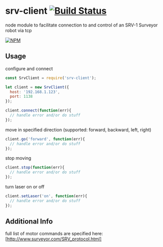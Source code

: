srv-client [![Build Status](https://travis-ci.org/yamanote1138/srv-client.png?branch=master)](https://travis-ci.org/yamanote1138/srv-client)
=============

node module to facilitate connection to and control of an SRV-1 Surveyor robot via tcp

[![NPM](https://nodei.co/npm/srv-client.png?compact=true)](https://nodei.co/npm/srv-client/)

## Usage

configure and connect
```javascript
const SrvClient = require('srv-client');

let client = new SrvClient({
  host: '192.168.1.123',
  port: 1138
});

client.connect(function(err){
  // handle error and/or do stuff
});

```
move in specified direction (supported: forward, backward, left, right)
```javascript
client.go('forward', function(err){
  // handle error and/or do stuff
});
```

stop moving
```javascript
client.stop(function(err){
  // handle error and/or do stuff
});
```

turn laser on or off
```javascript
client.setLaser('on', function(err){
  // handle error and/or do stuff
});
```
## Additional Info

full list of motor commands are specified here:
[http://www.surveyor.com/SRV_protocol.html]
